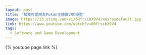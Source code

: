 ```yaml
---
layout: post
title: '幫我可愛朋友Pukan主播做VRC模型'
image: https://i3.ytimg.com/vi/6RfrsibX9V4/maxresdefault.jpg
link: https://www.youtube.com/watch?v=6RfrsibX9V4
tags:
  - Software and Game Development
---
```


{% youtube page.link %}
